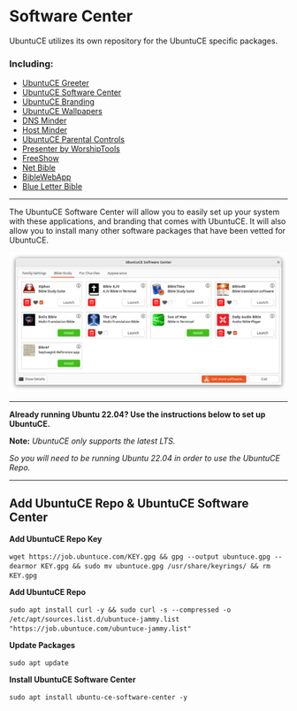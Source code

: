 # Software Center 

UbuntuCE utilizes its own repository for the UbuntuCE specific packages.

### Including:
- [UbuntuCE Greeter](https://github.com/jeremehancock/ubuntu-ce-welcome#readme)
- [UbuntuCE Software Center](https://github.com/jeremehancock/ubuntu-ce-software-center#readme)
- [UbuntuCE Branding](https://github.com/jeremehancock/ubuntu-ce-branding#readme)
- [UbuntuCE Wallpapers](https://github.com/jeremehancock/ubuntu-ce-wallpapers#readme)
- [DNS Minder](https://github.com/jeremehancock/dnsminder#readme)
- [Host Minder](https://github.com/jeremehancock/hostminder#readme)
- [UbuntuCE Parental Controls](https://github.com/jeremehancock/ubuntu-ce-parental-controls#readme)
- [Presenter by WorshipTools](https://github.com/jeremehancock/presenter-by-worship-tools#readme)
- [FreeShow](https://freeshow.app)
- [Net Bible](https://github.com/jeremehancock/netbible#readme)
- [BibleWebApp](https://github.com/jeremehancock/bible-web-app#readme)
- [Blue Letter Bible](https://github.com/jeremehancock/blue-letter-bible#readme)

--- 

The UbuntuCE Software Center will allow you to easily set up your system with these applications, and branding that comes with UbuntuCE. It will also allow you to install many other software packages that have been vetted for UbuntuCE.

![UbuntuCE Software Center](https://raw.githubusercontent.com/jeremehancock/docs.ubuntuce.com-content/main/pages/assets/images/ubuntu-ce-software-center-bible-study.png)

---

**Already running Ubuntu 22.04? Use the instructions below to set up UbuntuCE.**

**Note:** *UbuntuCE only supports the latest LTS.* 

*So you will need to be running Ubuntu 22.04 in order to use the UbuntuCE Repo.*

---

## Add UbuntuCE Repo & UbuntuCE Software Center

**Add UbuntuCE Repo Key**

`wget https://job.ubuntuce.com/KEY.gpg && gpg --output ubuntuce.gpg --dearmor KEY.gpg && sudo mv ubuntuce.gpg /usr/share/keyrings/ && rm KEY.gpg`

**Add UbuntuCE Repo**

`sudo apt install curl -y && sudo curl -s --compressed -o /etc/apt/sources.list.d/ubuntuce-jammy.list "https://job.ubuntuce.com/ubuntuce-jammy.list"`

**Update Packages**

`sudo apt update`

**Install UbuntuCE Software Center**

`sudo apt install ubuntu-ce-software-center -y`
